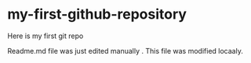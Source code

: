 # my-first-github-repository
Here is my first git repo

Readme.md file was just edited manually . This file was modified locaaly.

